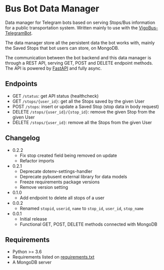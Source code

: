 # Bus Bot Data Manager

Data manager for Telegram bots based on serving Stops/Bus information for a public transportation system. Written mainly to use with the [VigoBus-TelegramBot](https://github.com/David-Lor/VigoBus-TelegramBot).

The data manager store all the persistent data the bot works with, mainly the Saved Stops that bot users can store, on MongoDB.

The communication between the bot backend and this data manager is through a REST API, serving GET, POST and DELETE endpoint methods. The API is powered by [FastAPI](https://github.com/tiangolo/fastapi) and fully async.

## Endpoints

- GET `/status`: get API status (healthcheck)
- GET `/stops/{user_id}`: get all the Stops saved by the given User
- POST `/stops`: insert or update a Saved Stop (stop data in body request)
- DELETE `/stops/{user_id}/{stop_id}`: remove the given Stop from the given User
- DELETE `/stops/{user_id}`: remove all the Stops from the given User

## Changelog

- 0.2.2
    - Fix stop created field being removed on update
    - Refactor imports
- 0.2.1
    - Deprecate dotenv-settings-handler
    - Deprecate pybusent external library for data models
    - Freeze requirements package versions
    - Remove version setting
- 0.1.0
    - Add endpoint to delete all stops of a user
- 0.0.2
    - Renamed `stopid`, `userid`, `name` to `stop_id`, `user_id`, `stop_name`
- 0.0.1
    - Initial release
    - Functional GET, POST, DELETE methods connected with MongoDB

## Requirements

- Python >= 3.6
- Requirements listed on [requirements.txt](requirements.txt)
- A MongoDB server

